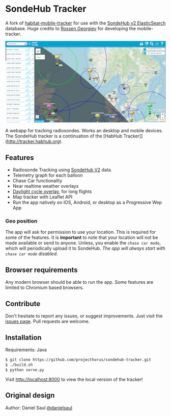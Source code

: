 # SondeHub Tracker

A fork of [habitat-mobile-tracker](https://github.com/rossengeorgiev/habitat-mobile-tracker) for use with the [SondeHub v2 ElasticSearch](https://github.com/projecthorus/sondehub-infra/wiki/ElasticSearch-Kibana-access) database. Huge credits to [Rossen Georgiev](https://github.com/rossengeorgiev/) for developing the mobile-tracker.

![mobile tracker screenshot](resources/mobiletracker-screencap.png "mobile tracker screenshot")

A webapp for tracking radiosondes. Works an desktop and mobile devices.
The SondeHub tracker is a continuation of the [HabHub Tracker]](http://tracker.habhub.org).

## Features

* Radiosonde Tracking using [SondeHub V2](https://github.com/projecthorus/sondehub-infra/wiki/ElasticSearch-Kibana-access) data. 
* Telemetry graph for each balloon
* Chase Car functionality
* Near realtime weather overlays
* [Daylight cycle overlay](https://github.com/rossengeorgiev/nite-overlay), for long flights
* Map tracker with Leaflet API
* Run the app natively on IOS, Android, or desktop as a Progressive Wep App

### Geo position

The app will ask for permission to use your location.
This is required for some of the features. It is **important** to note that
your location will not be made available or send to anyone. Unless, you enable
 the `chase car mode`, which will periodically upload it to SondeHub. _The app
will always start with `chase car mode` disabled._

## Browser requirements

Any modern browser should be able to run the app. Some features are limited to Chromium based browsers.

## Contribute

Don't hesitate to report any issues, or suggest improvements. Just visit the [issues page](https://github.com/projecthorus/sondehub-tracker/issues).
Pull requests are welcome.

## Installation

Requirements: Java

    $ git clone https://github.com/projecthorus/sondehub-tracker.git
    $ ./build.sh
    $ python serve.py

Visit [http://localhost:8000](http://localhost:8000) to view the local version of the tracker!

## Original design

Author: Daniel Saul [@danielsaul](https://github.com/danielsaul)
